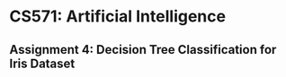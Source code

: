 # CS571: Artificial Intelligence


## Assignment 4: Decision Tree Classification for Iris Dataset


